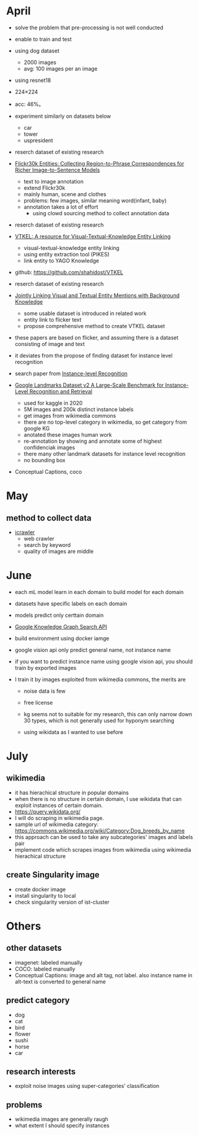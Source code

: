 # April
- solve the problem that pre-processing is not well conducted

- enable to train and test
- using dog dataset
  - 2000 images
  - avg: 100 images per an image
- using resnet18
- 224×224
- acc: 46%。
- experiment similarly on  datasets below 
  -  car
  -  tower
  -  uspresident

- reserch dataset of existing research
- [Flickr30k Entities: Collecting Region-to-Phrase Correspondences for Richer Image-to-Sentence Models](https://arxiv.org/pdf/1505.04870.pdf)
  - text to image annotation
  - extend Flickr30k
  - mainly human, scene and clothes
  - problems: few images, similar meaning word(infant, baby)
  - annotation takes a lot of effort
    - using clowd sourcing method to collect annotation data

- reserch dataset of existing research
- [VTKEL: A resource for Visual-Textual-Knowledge Entity Linking](https://dl.acm.org/doi/pdf/10.1145/3341105.3373958?casa_token=dKJoNPVmxagAAAAA:5fR30eES4eC7qQ5_pYoppkbZiL3baE9JXVC0iz5umy08hlGj8v6IpwiePTXIZ20-l8bw6g4ozSaT)
  - visual-textual-knowledge entity linking
  - using entity extraction tool (PIKES)
  - link entity to YAGO Knowledge
- github: https://github.com/shahidost/VTKEL

- reserch dataset of existing research
- [Jointly Linking Visual and Textual Entity Mentions with Background Knowledge](https://www.ncbi.nlm.nih.gov/pmc/articles/PMC7298199/pdf/978-3-030-51310-8_Chapter_24.pdf)
  - some usable dataset is introduced in related work
  - entity link to flicker text
  - propose comprehensive method to create VTKEL dataset
- these papers are based on flicker, and assuming there is a dataset consisting of image and text
- it deviates from the propose of finding dataset for instance level recognition

- search paper from [Instance-level Recognition](https://towardsdatascience.com/instance-level-recognition-6afa229e2151)
- [Google Landmarks Dataset v2 A Large-Scale Benchmark for Instance-Level Recognition and Retrieval](https://arxiv.org/pdf/2004.01804.pdf)
  - used for kaggle in 2020
  - 5M images and 200k distinct instance labels
  - get images from wikimedia commons
  - there are no top-level category in wikimedia, so get category from google KG
  - anotated these images human work
  - re-annotation by showing and annotate some of highest confidenciak images
  - there many other landmark datasets for instance level recognition
  - no bounding box
- Conceptual Captions, coco

# May
## method to collect data 
- [icrawler](https://icrawler.readthedocs.io/en/latest/)
  - web crawler
  - search by keyword
  - quality of images are middle

# June
- each mL model learn in each domain to build model for each domain
- datasets have specific labels on each domain
- models predict only certtain domain
- [Google Knowledge Graph Search API](https://developers.google.com/knowledge-graph)
- build environment using docker iamge

- google vision api only predict general name, not instance name
- if you want to predict instance name using google vision api, you should train by exported images
- I train it by images exploited from wikimedia commons, the merits are
  - noise data is few
  - free license
  
  - kg seems not to suitable for my research, this can only narrow down 30 types, which is not generally used for hyponym searching
  - using wikidata as I wanted to use before

# July
## wikimedia
- it has hierachical structure in popular domains
- when there is no structure in certain domain, I use wikidata that can exploit instances of certain domain.
- https://query.wikidata.org/
- I will do scraping in wikimedia page.
- sample url of wikimedia category: https://commons.wikimedia.org/wiki/Category:Dog_breeds_by_name
- this approach can be used to take any subcategories' images and labels pair
- implement code which scrapes images from wikimedia using wikimedia hierachical structure

## create Singularity image
- create docker image
- install singularity to local 
- check singularity version of ist-cluster

# Others
## other datasets
- imagenet: labeled manually
- COCO: labeled manually
- Conceptual Captions: image and alt tag, not label. also instance name in alt-text is converted to general name

## predict category  
- dog
- cat
- bird
- flower
- sushi
- horse
- car

## research interests
- exploit noise images using super-categories' classification

## problems
- wikimedia images are generally raugh
- what extent I should specify instances

